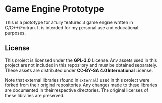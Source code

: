 # Game Engine Prototype

This is a prototype for a fully featured 3 game engine written in C/C++/Fortran. It is intended for my personal use and educational purposes.

## License

This project is licensed under the **GPL-3.0** License. Any assets used in this project are not included in this repository and must be obtained separately. These assets are distributed under **CC-BY-SA 4.0 International** License.

Note that external libraries (found in `external`) used in this project were forked from their original repositories. Any changes made to these libraries are documented in their respective directories. The original licenses of these libraries are preserved.